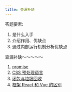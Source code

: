 ```yaml
---
title: 查漏补缺
---
```


答题要素:

1. 是什么入手
2. 介绍作用、优缺点
3. 通过内部运行机制分析优缺点

查漏补缺～～～～～

1. [promise](./promise.md)
2. [CSS 预处理语言](./less-sass.md)
3. [闭包与垃圾回收](./closure.md)
4. [框架 React 和 Vue 的区别](./react-vue.md)
